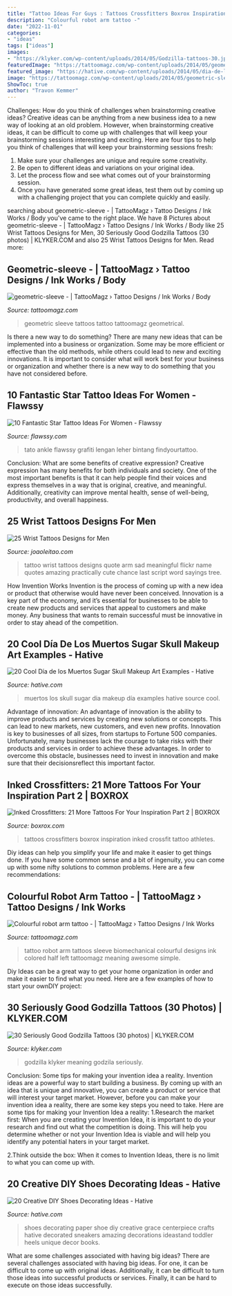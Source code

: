 ```yaml
---
title: "Tattoo Ideas For Guys : Tattoos Crossfitters Boxrox Inspiration Inked Crossfit Tattoo Athletes"
description: "Colourful robot arm tattoo -"
date: "2022-11-01"
categories:
- "ideas"
tags: ["ideas"]
images:
- "https://klyker.com/wp-content/uploads/2014/05/Godzilla-tattoos-30.jpg"
featuredImage: "https://tattoomagz.com/wp-content/uploads/2014/05/geometric-sleeve.jpg"
featured_image: "https://hative.com/wp-content/uploads/2014/05/dia-de-los-muertos/5-dia-de-los-muertos-make-up.jpg"
image: "https://tattoomagz.com/wp-content/uploads/2014/05/geometric-sleeve.jpg"
ShowToc: true
author: "Travon Kemmer"
---
```



Challenges: How do you think of challenges when brainstorming creative ideas?
Creative ideas can be anything from a new business idea to a new way of looking at an old problem. However, when brainstorming creative ideas, it can be difficult to come up with challenges that will keep your brainstorming sessions interesting and exciting. Here are four tips to help you think of challenges that will keep your brainstorming sessions fresh: 
1) Make sure your challenges are unique and require some creativity.
2) Be open to different ideas and variations on your original idea.
3) Let the process flow and see what comes out of your brainstorming session.
4) Once you have generated some great ideas, test them out by coming up with a challenging project that you can complete quickly and easily.

	

		
searching about geometric-sleeve - | TattooMagz › Tattoo Designs / Ink Works / Body you've came to the right place. We have 8 Pictures about geometric-sleeve - | TattooMagz › Tattoo Designs / Ink Works / Body like 25 Wrist Tattoos Designs for Men, 30 Seriously Good Godzilla Tattoos (30 photos) | KLYKER.COM and also 25 Wrist Tattoos Designs for Men. Read more:
		
    
## Geometric-sleeve - | TattooMagz › Tattoo Designs / Ink Works / Body

<img loading=lazy src="https://tattoomagz.com/wp-content/uploads/2014/05/geometric-sleeve.jpg" onerror="this.onerror=null;this.src='https://tse3.mm.bing.net/th?id=OIP.7is0Vm4wcmBCnfVxZLsLyQHaJ4&amp;pid=15.1';" alt="geometric-sleeve - | TattooMagz › Tattoo Designs / Ink Works / Body">

_Source: tattoomagz.com_

>geometric sleeve tattoos tattoo tattoomagz geometrical. 

	

Is there a new way to do something?
There are many new ideas that can be implemented into a business or organization. Some may be more efficient or effective than the old methods, while others could lead to new and exciting innovations. It is important to consider what will work best for your business or organization and whether there is a new way to do something that you have not considered before.

    
## 10 Fantastic Star Tattoo Ideas For Women - Flawssy

<img loading=lazy src="https://www.flawssy.com/wp-content/uploads/2016/06/Star-Leg-Tattoo-Men.jpg" onerror="this.onerror=null;this.src='https://tse1.mm.bing.net/th?id=OIP.G-z4ylccq4-bipQKhFpAZAHaJ6&amp;pid=15.1';" alt="10 Fantastic Star Tattoo Ideas For Women - Flawssy">

_Source: flawssy.com_

>tato ankle flawssy grafiti lengan leher bintang findyourtattoo. 

	

Conclusion: What are some benefits of creative expression?
Creative expression has many benefits for both individuals and society. One of the most important benefits is that it can help people find their voices and express themselves in a way that is original, creative, and meaningful. Additionally, creativity can improve mental health, sense of well-being, productivity, and overall happiness.

    
## 25 Wrist Tattoos Designs For Men

<img loading=lazy src="https://www.joaoleitao.com/tattoo-name/wp-content/uploads/wrist-arm-tattoo-ideas-script.jpg" onerror="this.onerror=null;this.src='https://tse3.mm.bing.net/th?id=OIP.BH7Ivtv-Ug8M7JfVD3kYZwHaLJ&amp;pid=15.1';" alt="25 Wrist Tattoos Designs for Men">

_Source: joaoleitao.com_

>tattoo wrist tattoos designs quote arm sad meaningful flickr name quotes amazing practically cute chance last script word sayings tree. 

	

How Invention Works
Invention is the process of coming up with a new idea or product that otherwise would have never been conceived. Innovation is a key part of the economy, and it’s essential for businesses to be able to create new products and services that appeal to customers and make money. Any business that wants to remain successful must be innovative in order to stay ahead of the competition.

    
## 20 Cool Día De Los Muertos Sugar Skull Makeup Art Examples - Hative

<img loading=lazy src="https://hative.com/wp-content/uploads/2014/05/dia-de-los-muertos/5-dia-de-los-muertos-make-up.jpg" onerror="this.onerror=null;this.src='https://tse4.mm.bing.net/th?id=OIP.9ULs1um6JGlCjgg0bL6I1wAAAA&amp;pid=15.1';" alt="20 Cool Día de los Muertos Sugar Skull Makeup Art Examples - Hative">

_Source: hative.com_

>muertos los skull sugar dia makeup día examples hative source cool. 

	

Advantage of innovation:
An advantage of innovation is the ability to improve products and services by creating new solutions or concepts. This can lead to new markets, new customers, and even new profits. Innovation is key to businesses of all sizes, from startups to Fortune 500 companies. Unfortunately, many businesses lack the courage to take risks with their products and services in order to achieve these advantages. In order to overcome this obstacle, businesses need to invest in innovation and make sure that their decisionsreflect this important factor.

    
## Inked Crossfitters: 21 More Tattoos For Your Inspiration Part 2 | BOXROX

<img loading=lazy src="https://image.boxrox.com/2014/12/3.jpg" onerror="this.onerror=null;this.src='https://tse2.mm.bing.net/th?id=OIP.h7cl_5s3gk1vwABEgP9EvgHaKZ&amp;pid=15.1';" alt="Inked Crossfitters: 21 More Tattoos For Your Inspiration Part 2 | BOXROX">

_Source: boxrox.com_

>tattoos crossfitters boxrox inspiration inked crossfit tattoo athletes. 

	

Diy ideas can help you simplify your life and make it easier to get things done. If you have some common sense and a bit of ingenuity, you can come up with some nifty solutions to common problems. Here are a few recommendations: 

    
## Colourful Robot Arm Tattoo - | TattooMagz › Tattoo Designs / Ink Works

<img loading=lazy src="https://tattoomagz.com/wp-content/uploads/Tattoos/tattoo/Colourful-robot-arm-tattoo.jpg" onerror="this.onerror=null;this.src='https://tse3.mm.bing.net/th?id=OIP.U2UlmZ3-PhzOVarkUaqXWAHaLH&amp;pid=15.1';" alt="Colourful robot arm tattoo - | TattooMagz › Tattoo Designs / Ink Works">

_Source: tattoomagz.com_

>tattoo robot arm tattoos sleeve biomechanical colourful designs ink colored half left tattoomagz meaning awesome simple. 

	

Diy Ideas can be a great way to get your home organization in order and make it easier to find what you need. Here are a few examples of how to start your ownDIY project: 

    
## 30 Seriously Good Godzilla Tattoos (30 Photos) | KLYKER.COM

<img loading=lazy src="https://klyker.com/wp-content/uploads/2014/05/Godzilla-tattoos-30.jpg" onerror="this.onerror=null;this.src='https://tse2.mm.bing.net/th?id=OIP.aIKgqK60ajjW-bx6PGeMygHaJ4&amp;pid=15.1';" alt="30 Seriously Good Godzilla Tattoos (30 photos) | KLYKER.COM">

_Source: klyker.com_

>godzilla klyker meaning godzila seriously. 

	

Conclusion: Some tips for making your invention idea a reality.
Invention ideas are a powerful way to start building a business. By coming up with an idea that is unique and innovative, you can create a product or service that will interest your target market. However, before you can make your invention idea a reality, there are some key steps you need to take. Here are some tips for making your Invention Idea a reality:
1.Research the market first: When you are creating your Invention Idea, it is important to do your research and find out what the competition is doing. This will help you determine whether or not your Invention Idea is viable and will help you identify any potential haters in your target market.

2.Think outside the box: When it comes to Invention Ideas, there is no limit to what you can come up with.

    
## 20 Creative DIY Shoes Decorating Ideas - Hative

<img loading=lazy src="https://hative.com/wp-content/uploads/2014/07/shoes-decorating-ideas/2-shoes-decorating-ideas.jpg" onerror="this.onerror=null;this.src='https://tse3.mm.bing.net/th?id=OIP.UH8zd2fBy10xGP3flOrXCQHaJ6&amp;pid=15.1';" alt="20 Creative DIY Shoes Decorating Ideas - Hative">

_Source: hative.com_

>shoes decorating paper shoe diy creative grace centerpiece crafts hative decorated sneakers amazing decorations ideastand toddler heels unique decor books. 

	

What are some challenges associated with having big ideas?
There are several challenges associated with having big ideas. For one, it can be difficult to come up with original ideas. Additionally, it can be difficult to turn those ideas into successful products or services. Finally, it can be hard to execute on those ideas successfully.

